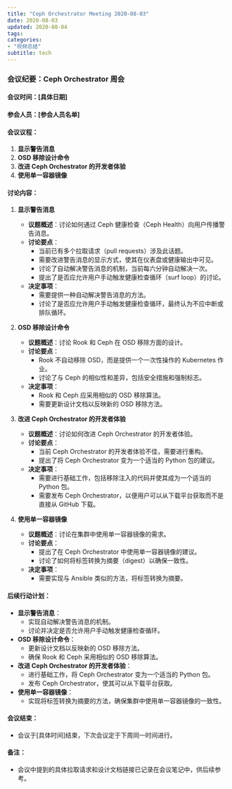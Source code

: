 ```yaml
---
title: "Ceph Orchestrator Meeting 2020-08-03"
date: 2020-08-03
updated: 2020-08-04
tags:
categories:
- "视频总结"
subtitle: tech
---
```



### 会议纪要：Ceph Orchestrator 周会

#### 会议时间：[具体日期]
#### 参会人员：[参会人员名单]

#### 会议议程：
1. **显示警告消息**
2. **OSD 移除设计命令**
3. **改进 Ceph Orchestrator 的开发者体验**
4. **使用单一容器镜像**

#### 讨论内容：

1. **显示警告消息**
   - **议题概述**：讨论如何通过 Ceph 健康检查（Ceph Health）向用户传播警告消息。
   - **讨论要点**：
     - 当前已有多个拉取请求（pull requests）涉及此话题。
     - 需要改进警告消息的显示方式，使其在仪表盘或健康输出中可见。
     - 讨论了自动解决警告消息的机制，当前每六分钟自动解决一次。
     - 提出了是否应允许用户手动触发健康检查循环（surf loop）的讨论。
   - **决定事项**：
     - 需要提供一种自动解决警告消息的方法。
     - 讨论了是否应允许用户手动触发健康检查循环，最终认为不应中断或排队循环。

2. **OSD 移除设计命令**
   - **议题概述**：讨论 Rook 和 Ceph 在 OSD 移除方面的设计。
   - **讨论要点**：
     - Rook 不自动移除 OSD，而是提供一个一次性操作的 Kubernetes 作业。
     - 讨论了与 Ceph 的相似性和差异，包括安全措施和强制标志。
   - **决定事项**：
     - Rook 和 Ceph 应采用相似的 OSD 移除算法。
     - 需要更新设计文档以反映新的 OSD 移除方法。

3. **改进 Ceph Orchestrator 的开发者体验**
   - **议题概述**：讨论如何改进 Ceph Orchestrator 的开发者体验。
   - **讨论要点**：
     - 当前 Ceph Orchestrator 的开发者体验不佳，需要进行重构。
     - 提出了将 Ceph Orchestrator 变为一个适当的 Python 包的建议。
   - **决定事项**：
     - 需要进行基础工作，包括移除注入的代码并使其成为一个适当的 Python 包。
     - 需要发布 Ceph Orchestrator，以便用户可以从下载平台获取而不是直接从 GitHub 下载。

4. **使用单一容器镜像**
   - **议题概述**：讨论在集群中使用单一容器镜像的需求。
   - **讨论要点**：
     - 提出了在 Ceph Orchestrator 中使用单一容器镜像的建议。
     - 讨论了如何将标签转换为摘要（digest）以确保一致性。
   - **决定事项**：
     - 需要实现与 Ansible 类似的方法，将标签转换为摘要。

#### 后续行动计划：
- **显示警告消息**：
  - 实现自动解决警告消息的机制。
  - 讨论并决定是否允许用户手动触发健康检查循环。
- **OSD 移除设计命令**：
  - 更新设计文档以反映新的 OSD 移除方法。
  - 确保 Rook 和 Ceph 采用相似的 OSD 移除算法。
- **改进 Ceph Orchestrator 的开发者体验**：
  - 进行基础工作，将 Ceph Orchestrator 变为一个适当的 Python 包。
  - 发布 Ceph Orchestrator，使其可以从下载平台获取。
- **使用单一容器镜像**：
  - 实现将标签转换为摘要的方法，确保集群中使用单一容器镜像的一致性。

#### 会议结束：
- 会议于[具体时间]结束，下次会议定于下周同一时间进行。

#### 备注：
- 会议中提到的具体拉取请求和设计文档链接已记录在会议笔记中，供后续参考。